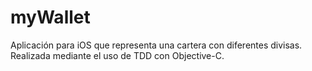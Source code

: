 # myWallet
Aplicación para iOS que representa una cartera con diferentes divisas. Realizada mediante el uso de TDD con Objective-C.
